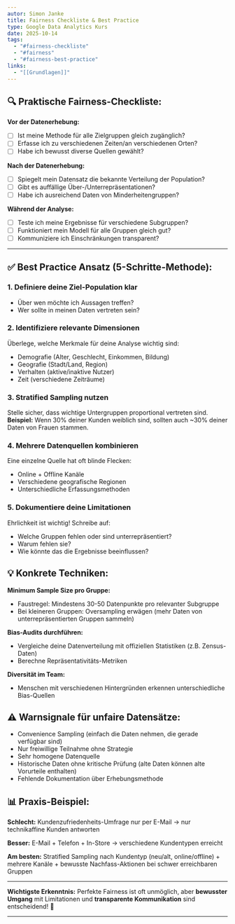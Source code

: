 ```yaml
---
autor: Simon Janke
title: Fairness Checkliste & Best Practice
type: Google Data Analytics Kurs
date: 2025-10-14
tags:
  - "#fairness-checkliste"
  - "#fairness"
  - "#fairness-best-practice"
links:
  - "[[Grundlagen]]"
---
```


## 🔍 Praktische Fairness-Checkliste:

**Vor der Datenerhebung:**

- [ ] Ist meine Methode für alle Zielgruppen gleich zugänglich?
- [ ]  Erfasse ich zu verschiedenen Zeiten/an verschiedenen Orten?
- [ ]  Habe ich bewusst diverse Quellen gewählt?

**Nach der Datenerhebung:**

- [ ]  Spiegelt mein Datensatz die bekannte Verteilung der Population?
- [ ]  Gibt es auffällige Über-/Unterrepräsentationen?
- [ ]  Habe ich ausreichend Daten von Minderheitengruppen?

**Während der Analyse:**

- [ ]  Teste ich meine Ergebnisse für verschiedene Subgruppen?
- [ ]  Funktioniert mein Modell für alle Gruppen gleich gut?
- [ ]  Kommuniziere ich Einschränkungen transparent?

---

## ✅ Best Practice Ansatz (5-Schritte-Methode):

### 1. **Definiere deine Ziel-Population klar**

- Über wen möchte ich Aussagen treffen?
- Wer sollte in meinen Daten vertreten sein?

### 2. **Identifiziere relevante Dimensionen**

Überlege, welche Merkmale für deine Analyse wichtig sind:

- Demografie (Alter, Geschlecht, Einkommen, Bildung)
- Geografie (Stadt/Land, Region)
- Verhalten (aktive/inaktive Nutzer)
- Zeit (verschiedene Zeiträume)

### 3. **Stratified Sampling nutzen**

Stelle sicher, dass wichtige Untergruppen proportional vertreten sind. **Beispiel:** Wenn 30% deiner Kunden weiblich sind, sollten auch ~30% deiner Daten von Frauen stammen.

### 4. **Mehrere Datenquellen kombinieren**

Eine einzelne Quelle hat oft blinde Flecken:

- Online + Offline Kanäle
- Verschiedene geografische Regionen
- Unterschiedliche Erfassungsmethoden

### 5. **Dokumentiere deine Limitationen**

Ehrlichkeit ist wichtig! Schreibe auf:

- Welche Gruppen fehlen oder sind unterrepräsentiert?
- Warum fehlen sie?
- Wie könnte das die Ergebnisse beeinflussen?


## 💡 Konkrete Techniken:

**Minimum Sample Size pro Gruppe:**

- Faustregel: Mindestens 30-50 Datenpunkte pro relevanter Subgruppe
- Bei kleineren Gruppen: Oversampling erwägen (mehr Daten von unterrepräsentierten Gruppen sammeln)

**Bias-Audits durchführen:**

- Vergleiche deine Datenverteilung mit offiziellen Statistiken (z.B. Zensus-Daten)
- Berechne Repräsentativitäts-Metriken

**Diversität im Team:**

- Menschen mit verschiedenen Hintergründen erkennen unterschiedliche Bias-Quellen

## ⚠️ Warnsignale für unfaire Datensätze:

- Convenience Sampling (einfach die Daten nehmen, die gerade verfügbar sind)
- Nur freiwillige Teilnahme ohne Strategie
- Sehr homogene Datenquelle
- Historische Daten ohne kritische Prüfung (alte Daten können alte Vorurteile enthalten)
- Fehlende Dokumentation über Erhebungsmethode

## 📊 Praxis-Beispiel:

**Schlecht:** Kundenzufriedenheits-Umfrage nur per E-Mail → nur technikaffine Kunden antworten

**Besser:** E-Mail + Telefon + In-Store → verschiedene Kundentypen erreicht

**Am besten:** Stratified Sampling nach Kundentyp (neu/alt, online/offline) + mehrere Kanäle + bewusste Nachfass-Aktionen bei schwer erreichbaren Gruppen

---

**Wichtigste Erkenntnis:** Perfekte Fairness ist oft unmöglich, aber **bewusster Umgang** mit Limitationen und **transparente Kommunikation** sind entscheidend! 🎯

---
